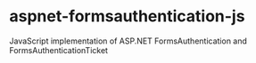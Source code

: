 aspnet-formsauthentication-js
=============================

JavaScript implementation of ASP.NET FormsAuthentication and FormsAuthenticationTicket
